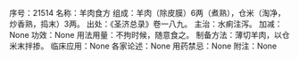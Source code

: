 序号：21514
名称：羊肉食方
组成：羊肉（除皮膜）6两（煮熟），仓米（淘净，炒香熟，捣末）3两。
出处：《圣济总录》卷一八九。
主治：水痢注泻。
加减：None
功效：None
用法用量：不拘时候，随意食之。
制备方法：薄切羊肉，以仓米末拌掺。
临床应用：None
各家论述：None
用药禁忌：None
附注：None
